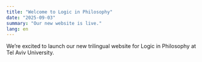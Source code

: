 ```yaml
---
title: "Welcome to Logic in Philosophy"
date: "2025-09-03"
summary: "Our new website is live."
lang: en
---
```

We’re excited to launch our new trilingual website for Logic in Philosophy at Tel Aviv University.
